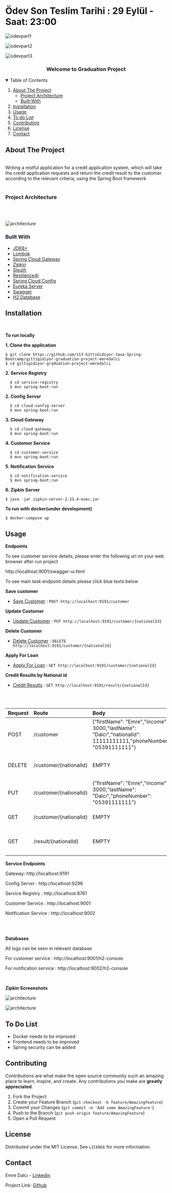# Ödev Son Teslim Tarihi : 29 Eylül - Saat: 23:00



![odevpart1](https://user-images.githubusercontent.com/45206582/133460137-dbd5583e-1ac9-426f-a6f0-abf5983f6fd6.PNG)


![odevpart2](https://user-images.githubusercontent.com/45206582/133460164-f0b61470-f3e9-49cb-8b0e-8ae9afb45e2e.PNG)


![odevpart3](https://user-images.githubusercontent.com/45206582/133460177-2e2e561e-e1ac-4c42-96a7-5bce51eb8228.PNG)

<h3 align="center">Welcome to Graduation Project</h3>

<details open="open">
  <summary>Table of Contents</summary>
  <ol>
    <li>
      <a href="#about-the-project">About The Project</a>
      <ul>
        <li><a href="#project-architecture">Project Architecture</a></li>
      </ul>
      <ul>
        <li><a href="#built-with">Built With</a></li>
      </ul>
    </li>
    <li>
     <a href="#installation">Installation</a>
    </li>
    <li>
      <a href="#usage">Usage</a>
    </li>
    <li>
      <a href="#to-do-list">To do List</a>
    </li>
    <li>
        <a href="#contributing">Contributing</a>
    </li>
    <li>
        <a href="#license">License</a>
    </li>
    <li>
        <a href = "#contact">Contact</a>
    </li>
  </ol>
</details>

## About The Project
<br/>
Writing a restful application for a credit application system, which will take the credit application requests and return the credit result to the customer according to the relevant criteria, using the Spring Boot framework
<br/>
<br/>

### Project Architecture
<br/>
<br/>


![architecture](doc/architecture.jpg)


### Built With

* [JDK8+](https://www.oracle.com/java/technologies/javase/javase8u211-later-archive-downloads.html)
* [Lombok](https://projectlombok.org/)
* [Spring Cloud Gateway](https://spring.io/projects/spring-cloud-gateway#overview)
* [Zipkin](https://zipkin.io/)
* [Sleuth](https://spring.io/projects/spring-cloud-sleuth)
* [Resilience4j](https://resilience4j.readme.io/docs)
* [Spring Cloud Config](https://cloud.spring.io/spring-cloud-config/reference/html/)
* [Eureka Server](https://cloud.spring.io/spring-cloud-netflix/reference/html/)
* [Swagger](https://swagger.io/tools/swagger-ui/)
* [H2 Database](https://www.h2database.com/html/main.html)


## Installation
<br/>

**To run locally**

**1. Clone the application**

```shell
$ git clone https://github.com/113-GittiGidiyor-Java-Spring-Bootcamp/gittigidiyor-graduation-project-emredalci
$ cd gittigidiyor-graduation-project-emredalci
```

**2. Service Registry**

```shell
  $ cd service-registry
  $ mvn spring-boot:run
```
**2. Config Server**

```shell
  $ cd cloud-config-server
  $ mvn spring-boot:run
```

**3. Cloud Gateway**

```shell
  $ cd cloud-gateway
  $ mvn spring-boot:run
```

**4. Customer Service**

```shell
  $ cd customer-service
  $ mvn spring-boot:run
```

**5. Notification Service**

```shell
  $ cd notification-service
  $ mvn spring-boot:run
```

**6. Zipkin Server**
  ```shell
  $ java -jar zipkin-server-2.23.4-exec.jar
  ```

**To run with docker(under development)**
  ```shell
  $ docker-compose up
  ```


## Usage



**Endpoints**
<p>To see customer service details, please enter the following url on your web browser after run project</p>
<p>http://localhost:9001/swagger-ui.html</p>

<p>To see main task endpoint details please click blue texts below</p>

**Save customer**
* [Save Customer](doc/save-customer.md) : `POST http://localhost:9191/customer`

**Update Customer**
* [Update Customer](doc/update-customer.md) : `PUT http://localhost:9191/customer/{nationalId}`

**Delete Customer**
* [Delete Customer](doc/delete-customer.md) : `DELETE http://localhost:9191/customer/{nationalId}`

**Apply For Loan**
* [Apply For Loan](doc/apply-for-loan.md) : `GET http://localhost:9191/customer/{nationalId}`

**Credit Results by National id**
* [Credit Results](doc/credit-result.md) : `GET http://localhost:9191/result/{nationalId}`

<br/>
<br/>

| Request   | Route    | Body                       |  Description |
| :-------- | :------- | :------------------------- | :------------|
| POST      | /customer | {"firstName": "Emre","income": 3000,"lastName": "Dalcı","nationalId": 11111111111,"phoneNumber": "05391111111"} | Save Customer  |
| DELETE    | /customer/{nationalId} | EMPTY | Delete customer by national id  |
| PUT       | /customer/{nationalId} | {"firstName": "Emre","income": 3000,"lastName": "Dalcı","phoneNumber": "05391111111"} | Update customer by national id  |
| GET       | /customer/{nationalId} | EMPTY | Apply for loan by nationalId  |
| GET       | /result/{nationalId} | EMPTY | List all credit results by national id  |


**Service Endpoints**

<p>Gateway: http://localhost:9191</p>
<p>Config Server : http://localhost:9296</p>
<p>Service Registry : http://localhost:8761</p>
<p>Customer Service : http://localhost:9001</p>
<p>Notification Service : http://localhost:9002</p>

<br/>
<br/>



**Databases**

<p>All logs can be seen in relevant database</p>
<p>For customer service : http://localhost:9001/h2-console</p>
<p>For notification service : http://localhost:9002/h2-console</p>

<br/>


**Zipkin Screenshots**

![architecture](doc/zipkin-customer-service2.png)

![architecture](doc/zipkin-dependencies.png)

## To Do List

* Docker needs to be improved
* Frontend needs to be improved
* Spring security can be added


## Contributing

Contributions are what make the open source community such an amazing place to learn, inspire, and create. Any contributions you make are **greatly appreciated**.

1. Fork the Project
2. Create your Feature Branch (`git checkout -b feature/AmazingFeature`)
3. Commit your Changes (`git commit -m 'Add some AmazingFeature'`)
4. Push to the Branch (`git push origin feature/AmazingFeature`)
5. Open a Pull Request

## License

Distributed under the MIT License. See `LICENSE` for more information.

## Contact

Emre Dalcı - [Linkedin](https://www.linkedin.com/in/emredalci/)

Project Link: [Github](https://github.com/113-GittiGidiyor-Java-Spring-Bootcamp/gittigidiyor-graduation-project-emredalci)
